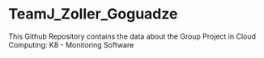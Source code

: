 # TeamJ_Zoller_Goguadze
This Github Repository contains the data about the Group Project in Cloud Computing: K8 - Monitoring Software
